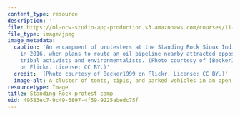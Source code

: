 ```yaml
---
content_type: resource
description: ''
file: https://ol-ocw-studio-app-production.s3.amazonaws.com/courses/11-368-environmental-justice-law-and-policy-fall-2019/49583ec79c4968974f599225abedc75f_11-368f19.jpg
file_type: image/jpeg
image_metadata:
  caption: 'An encampment of protesters at the Standing Rock Sioux Indian Reservation
    in 2016, when plans to route an oil pipeline nearby attracted opposition from
    tribal activists and environmentalists. (Photo courtesy of [Becker1999](https://www.flickr.com/photos/becker271/31046295083/)
    on Flickr. License: CC BY.)'
  credit: '(Photo courtesy of Becker1999 on Flickr. License: CC BY.)'
  image-alt: A cluster of tents, tipis, and parked vehicles in an open, treeless landscape.
resourcetype: Image
title: Standing Rock protest camp
uid: 49583ec7-9c49-6897-4f59-9225abedc75f
---
```

